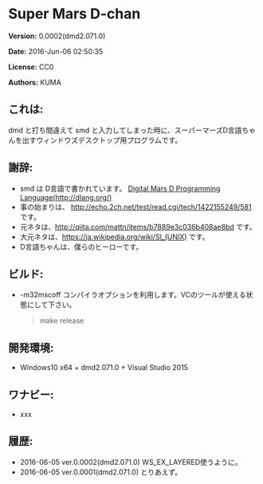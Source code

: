 # Super Mars D-chan


__Version:__ 0.0002(dmd2.071.0)

__Date:__ 2016-Jun-06 02:50:35

__License:__ CC0

__Authors:__ KUMA


## これは:
dmd と打ち間違えて smd と入力してしまった時に、スーパーマーズD言語ちゃんを出すウィンドウズデスクトップ用プログラムです。


## 謝辞:
- smd は D言語で書かれています。 [Digital Mars D Programming Language(http://dlang.org/)](http://dlang.org/)
- 事の始まりは、 http://echo.2ch.net/test/read.cgi/tech/1422155249/581 です。
- 元ネタは、http://qiita.com/mattn/items/b7889e3c036b408ae8bd です。
- 大元ネタは、https://ja.wikipedia.org/wiki/Sl_(UNIX) です。
- D言語ちゃんは、僕らのヒーローです。



## ビルド:
- -m32mscoff コンパイラオプションを利用します。VCのツールが使える状態にして下さい。


    >make release


## 開発環境:
- Windows10 x64 + dmd2.071.0 + Visual Studio 2015



## ワナビー:
- xxx





## 履歴:
- 2016-06-05 ver.0.0002(dmd2.071.0) WS_EX_LAYERED使うように。
- 2016-06-05 ver.0.0001(dmd2.071.0) とりあえず。



